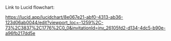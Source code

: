 Link to Lucid flowchart:

https://lucid.app/lucidchart/8e067e21-abf0-4313-ab36-123d06ab0044/edit?viewport_loc=-1259%2C-73%2C3837%2C1776%2C0_0&invitationId=inv_26105fd2-d134-4dc5-b90e-a96fb217dd5e
